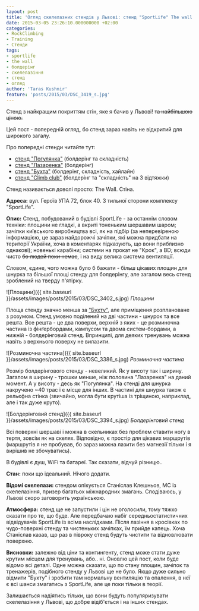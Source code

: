 ```yaml
---
layout: post
title: 'Огляд скелелазних стендів у Львові: стенд "SportLife" The wall'
date: 2015-03-05 23:26:10.000000000 +02:00
categories:
- RockClimbing
- Training
- Стенди
tags:
- sportlife
- the wall
- болдерінг
- скелелазіння
- стенд
- огляд
author: 'Taras Kushnir'
feature: 'posts/2015/03/DSC_3419_s.jpg'
---
```



Стенд з найкращим покриттям стін, яке я бачив у Львові! <del>та найбільшою ціною.</del>

Цей пост - попередній огляд, бо стенд зараз навіть не відкритий для широкого загалу.

Про попередні стенди читайте тут:
<ul>
<li><a title="Огляд скелелазних стендів у Львові: стенд “Погулянка”" href="http://jamming.com.ua/%d0%be%d0%b3%d0%bb%d1%8f%d0%b4-%d1%81%d0%ba%d0%b5%d0%bb%d0%b5%d0%bb%d0%b0%d0%b7%d0%bd%d0%b8%d1%85-%d1%81%d1%82%d0%b5%d0%bd%d0%b4%d1%96%d0%b2-%d1%83-%d0%bb%d1%8c%d0%b2%d0%be%d0%b2%d1%96-%d1%81%d1%82-3/" target="_blank" rel="noopener noreferrer">стенд "Погулянка"</a> (болдерінг та складність)</li>
<li><a title="Огляд скелазних стендів у Львові: стенд “Лазаренка”" href="http://jamming.com.ua/%d0%be%d0%b3%d0%bb%d1%8f%d0%b4-%d1%81%d0%ba%d0%b5%d0%bb%d0%b0%d0%b7%d0%bd%d0%b8%d1%85-%d1%81%d1%82%d0%b5%d0%bd%d0%b4%d1%96%d0%b2-%d1%83-%d0%bb%d1%8c%d0%b2%d0%be%d0%b2%d1%96-%d1%81%d1%82%d0%b5%d0%bd/" target="_blank" rel="noopener noreferrer">стенд "Лазаренка"</a> (болдерінг)</li>
<li><a title="Огляд скелелазних стендів у Львові: стенд “Бухта”" href="http://jamming.com.ua/%d0%be%d0%b3%d0%bb%d1%8f%d0%b4-%d1%81%d0%ba%d0%b5%d0%bb%d0%b5%d0%bb%d0%b0%d0%b7%d0%bd%d0%b8%d1%85-%d1%81%d1%82%d0%b5%d0%bd%d0%b4%d1%96%d0%b2-%d1%83-%d0%bb%d1%8c%d0%b2%d0%be%d0%b2%d1%96-%d1%81%d1%82/" target="_blank" rel="noopener noreferrer">стенд "Бухта"</a> (болдерінг, складність, хайлайн)</li>
<li><a title="Огляд скелелазних стендів у Львові: стенд “Climb club” (або “Арсен”)" href="http://jamming.com.ua/%d0%be%d0%b3%d0%bb%d1%8f%d0%b4-%d1%81%d0%ba%d0%b5%d0%bb%d0%b5%d0%bb%d0%b0%d0%b7%d0%bd%d0%b8%d1%85-%d1%81%d1%82%d0%b5%d0%bd%d0%b4%d1%96%d0%b2-%d1%83-%d0%bb%d1%8c%d0%b2%d0%be%d0%b2%d1%96-%d1%81%d1%82-2/" target="_blank" rel="noopener noreferrer">стенд "Climb club"</a> (болдерінг та "складність" на 3 відтяжки)</li>
</ul>

<!--more-->

Стенд називається доволі просто: The Wall. Стіна.

<strong>Адреса:</strong> вул. Героїв УПА 72, блок 40. З тильної сторони комплексу "SportLife".

<strong>Опис:</strong> Стенд, побудований в будівлі SportLife - за останнім словом техніки: площини не гладкі, а вкриті тоненьким шершавим шаром; зачіпки київського виробництва всі, як на підбір (за неперевіреною інформацією, це зараз найдорожчі зачіпки, які можна придбати на території України, хоча в коментарях підказують, що вони приблизно однакові); новенькі карабіни; системи на прокат не "Крок", а BD; всюди чисто <del>бо людей поки немає</del>, і на виду велика система вентиляції.

Словом, єдине, чого можна було б бажати - більш цікавих площин для шнурка та більшої площі стенду для болдерінгу, але загалом весь стенд зроблений на тверду п'ятірку.

![Площини]({{ site.baseurl }}/assets/images/posts/2015/03/DSC_3402_s.jpg)
*Площини*

Площа стенду значно менша за <a title="Огляд скелелазних стендів у Львові: стенд “Бухта”" href="http://jamming.com.ua/%d0%be%d0%b3%d0%bb%d1%8f%d0%b4-%d1%81%d0%ba%d0%b5%d0%bb%d0%b5%d0%bb%d0%b0%d0%b7%d0%bd%d0%b8%d1%85-%d1%81%d1%82%d0%b5%d0%bd%d0%b4%d1%96%d0%b2-%d1%83-%d0%bb%d1%8c%d0%b2%d0%be%d0%b2%d1%96-%d1%81%d1%82/" target="_blank" rel="noopener noreferrer">"Бухту"</a>, але приміщення розплановане з розумом. Стенд умовно поділений на дві частини - шнурок та все решта. Все решта - це два поверхи, верхній з яких - це розминочна частина із фінґербордами, кампусом та двома систем-бордами, а нижній - болдерінговий стенд. Впринципі, для деяких тренувань можна навіть з верхнього поверху не вилазити.

![Розминочна частина]({{ site.baseurl }}/assets/images/posts/2015/03/DSC_3386_s.jpg)
*Розминочна частина*

Розмір болдерінгового стенду - невеликий. Як у висоту так і ширину. Загалом в ширину - трошки менше, ніж половина "Лазаренка" на даний момент. А у висоту - десь як "Погулянка". На стенді для шнурка накручено ~40 трас і є місце для інших. В частині для шнурка також є рельєфна стінка (звичайно, могла бути крутіша із тріщиною, наприклад, але і так дуже круто).

![Болдерінговий стенд]({{ site.baseurl }}/assets/images/posts/2015/03/DSC_3394_s.jpg)
*Болдерінговий стенд*

Всі поверхні шершаві і можна в скельниках без проблем ставити ногу в тертя, зовсім як на скелях. Відповідно, є простір для цікавих маршрутів (маршрутів я не пробував, бо зараз можна лазити без магнезії тільки і я вирішив не збочуватись).

В будівлі є душ, WiFi та батареї. Так сказати, відчуй різницю..

<strong>Стан:</strong> поки що ідеальний. Нічого додати.

<strong>Відомі скелелази:</strong> стендом опікується Станіслав Клешньов, МС із скелелазіння, призер багатьох міжнародних змагань. Сподіваюсь, у Львові скоро заговорить українською.

<strong>Атмосфера:</strong> стенд ще не запустили і цін не оголосили, тому тяжко сказати про те, що буде. Але передбачаю набіг середньостатистичних відвідувачів SportLife із всіма наслідками. Після лазіння в кросівках по чудо-поверхні стенду та чистеньких зачіпках, їм прийде капець. Хоча Станіслав казав, що раз в півроку стенд будуть чистити та відновлювати поверхню.

<strong>Висновки:</strong> залежно від ціни та контингенту, стенд може стати дуже крутим місцем для тренувань, або.. ні. Оновлю цей пост, коли буде відомо всі деталі. Одне можна сказати, що по стану площин, зачіпок та тренажерів, подібного стенду у Львові ще не було. Якщо дуже сильно відмити "Бухту" і зробити там нормальну вентиляцію та опалення, в неї є всі шанси змагатись з SportLife, але це поки тільки в теорії.

Залишається надіятись тільки, що вони будуть популяризувати скелелазіння у Львові, що добре відіб'ється і на інших стендах.

&nbsp;
